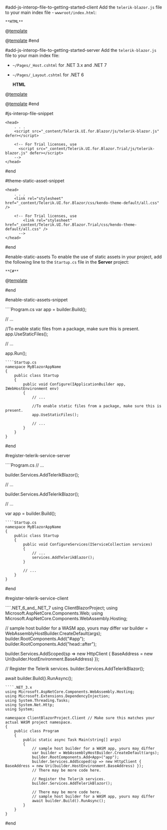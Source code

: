 #add-js-interop-file-to-getting-started-client
 Add the `telerik-blazor.js` file to your main index file - `wwwroot/index.html`:

    **HTML**
    
@[template](/_contentTemplates/common/js-interop-file.md#js-interop-file-snippet)

@[template](/_contentTemplates/common/js-interop-file.md#enable-static-assets)
#end

#add-js-interop-file-to-getting-started-server
 Add the `telerik-blazor.js` file to your main index file:
 
 * `~/Pages/_Host.cshtml` for .NET 3.x and .NET 7
 * `~/Pages/_Layout.cshtml` for .NET 6

    **HTML**

@[template](/_contentTemplates/common/js-interop-file.md#js-interop-file-snippet)

@[template](/_contentTemplates/common/js-interop-file.md#enable-static-assets)
#end

#js-interop-file-snippet
````
<head>
    . . .
    <script src="_content/Telerik.UI.for.Blazor/js/telerik-blazor.js" defer></script>

    <!-- For Trial licenses, use
      <script src="_content/Telerik.UI.for.Blazor.Trial/js/telerik-blazor.js" defer></script>
    -->
</head>
````
#end

#theme-static-asset-snippet
````
<head>
    . . .
    <link rel="stylesheet" href="_content/Telerik.UI.for.Blazor/css/kendo-theme-default/all.css" />

    <!-- For Trial licenses, use
        <link rel="stylesheet" href="_content/Telerik.UI.for.Blazor.Trial/css/kendo-theme-default/all.css" />
      -->
</head>
````
#end

#enable-static-assets
    To enable the use of static assets in your project, add the following line to the `Startup.cs` file in the **Server** project:


    **C#**
    
@[template](/_contentTemplates/common/js-interop-file.md#enable-static-assets-snippet)

#end

#enable-static-assets-snippet
<div class="skip-repl"></div>
````Program.cs
var app = builder.Build();

// ...

//To enable static files from a package, make sure this is present.
app.UseStaticFiles();

// ...

app.Run();
````
````Startup.cs
namespace MyBlazorAppName
{
    public class Startup
    {
        public void Configure(IApplicationBuilder app, IWebHostEnvironment env)
        {
            // ...

            //To enable static files from a package, make sure this is present.
            app.UseStaticFiles();

            // ...
        }
    }
}
````
#end

#register-telerik-service-server
<div class="skip-repl"></div>
````Program.cs
// ...

builder.Services.AddTelerikBlazor();

// ...

builder.Services.AddTelerikBlazor();

// ...

var app = builder.Build();
````
````Startup.cs
namespace MyBlazorAppName
{
    public class Startup
    {
        public void ConfigureServices(IServiceCollection services)
        {
            // ...
            services.AddTelerikBlazor();
        }

        // ...
    }
}
````
#end

#register-telerik-service-client
<div class="skip-repl"></div>
````.NET_6_and_.NET_7
using ClientBlazorProject;
using Microsoft.AspNetCore.Components.Web;
using Microsoft.AspNetCore.Components.WebAssembly.Hosting;

// sample host builder for a WASM app, yours may differ
var builder = WebAssemblyHostBuilder.CreateDefault(args);
builder.RootComponents.Add<App>("#app");
builder.RootComponents.Add<HeadOutlet>("head::after");

builder.Services.AddScoped(sp => new HttpClient { BaseAddress = new Uri(builder.HostEnvironment.BaseAddress) });

// Register the Telerik services.
builder.Services.AddTelerikBlazor();

await builder.Build().RunAsync();
````
````.NET_3.x
using Microsoft.AspNetCore.Components.WebAssembly.Hosting;
using Microsoft.Extensions.DependencyInjection;
using System.Threading.Tasks;
using System.Net.Http;
using System;
        
namespace ClientBlazorProject.Client // Make sure this matches your actual WASM project namespace.
{
    public class Program
    {
        public static async Task Main(string[] args)
        {
            // sample host builder for a WASM app, yours may differ
            var builder = WebAssemblyHostBuilder.CreateDefault(args);
            builder.RootComponents.Add<App>("app");
            builder.Services.AddScoped(sp => new HttpClient { BaseAddress = new Uri(builder.HostEnvironment.BaseAddress) });
            // There may be more code here.

            // Register the Telerik services.
            builder.Services.AddTelerikBlazor();

            // There may be more code here.
            // sample host builder for a WASM app, yours may differ
            await builder.Build().RunAsync();
        }
    }
}
````
#end